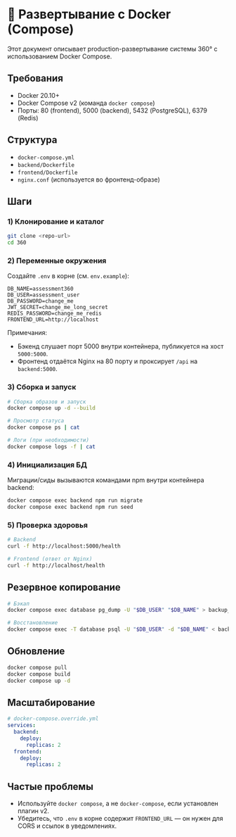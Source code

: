 # 🚀 Развертывание с Docker (Compose)

Этот документ описывает production-развертывание системы 360° с использованием Docker Compose.

## Требования
- Docker 20.10+
- Docker Compose v2 (команда `docker compose`)
- Порты: 80 (frontend), 5000 (backend), 5432 (PostgreSQL), 6379 (Redis)

## Структура
- `docker-compose.yml`
- `backend/Dockerfile`
- `frontend/Dockerfile`
- `nginx.conf` (используется во фронтенд-образе)

## Шаги

### 1) Клонирование и каталог
```bash
git clone <repo-url>
cd 360
```

### 2) Переменные окружения
Создайте `.env` в корне (см. `env.example`):
```env
DB_NAME=assessment360
DB_USER=assessment_user
DB_PASSWORD=change_me
JWT_SECRET=change_me_long_secret
REDIS_PASSWORD=change_me_redis
FRONTEND_URL=http://localhost
```

Примечания:
- Бэкенд слушает порт 5000 внутри контейнера, публикуется на хост `5000:5000`.
- Фронтенд отдаётся Nginx на 80 порту и проксирует `/api` на `backend:5000`.

### 3) Сборка и запуск
```bash
# Сборка образов и запуск
docker compose up -d --build

# Просмотр статуса
docker compose ps | cat

# Логи (при необходимости)
docker compose logs -f | cat
```

### 4) Инициализация БД
Миграции/сиды вызываются командами npm внутри контейнера backend:
```bash
docker compose exec backend npm run migrate
docker compose exec backend npm run seed
```

### 5) Проверка здоровья
```bash
# Backend
curl -f http://localhost:5000/health

# Frontend (ответ от Nginx)
curl -f http://localhost/health
```

## Резервное копирование
```bash
# Бэкап
docker compose exec database pg_dump -U "$DB_USER" "$DB_NAME" > backup_$(date +%F_%H%M%S).sql

# Восстановление
docker compose exec -T database psql -U "$DB_USER" -d "$DB_NAME" < backup.sql
```

## Обновление
```bash
docker compose pull
docker compose build
docker compose up -d
```

## Масштабирование
```yaml
# docker-compose.override.yml
services:
  backend:
    deploy:
      replicas: 2
  frontend:
    deploy:
      replicas: 2
```

## Частые проблемы
- Используйте `docker compose`, а не `docker-compose`, если установлен плагин v2.
- Убедитесь, что `.env` в корне содержит `FRONTEND_URL` — он нужен для CORS и ссылок в уведомлениях.



